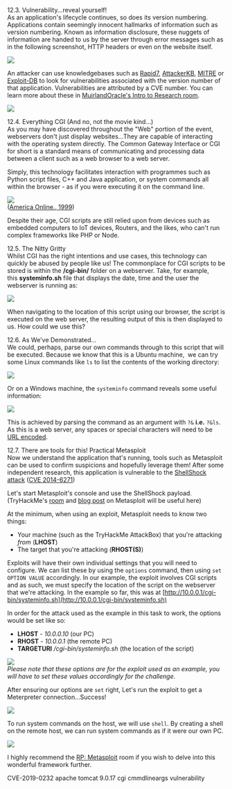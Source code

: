
  
12.3. Vulnerability...reveal yourself!  
As an application's lifecycle continues, so does its version numbering. Applications contain seemingly innocent hallmarks of information such as version numbering. Known as information disclosure, these nuggets of information are handed to us by the server through error messages such as in the following screenshot, HTTP headers or even on the website itself.

![](https://assets.tryhackme.com/additional/cmn-aoc2020/day-13/img1.png)

An attacker can use knowledgebases such as [Rapid7](http://rapid7.com/), [AttackerKB](https://attackerkb.com/), [MITRE](https://cve.mitre.org/cve/) or [Exploit-DB](http://exploit-db.com/) to look for vulnerabilities associated with the version number of that application. Vulnerabilities are attributed by a CVE number. You can learn more about these in [MuirlandOracle's Intro to Research room](https://tryhackme.com/room/introtoresearch).

![](https://assets.tryhackme.com/additional/cmn-aoc2020/day-13/img2.png)  
  
12.4. Everything CGI (And no, not the movie kind...)  
As you may have discovered throughout the "Web" portion of the event, webservers don't just display websites...They are capable of interacting with the operating system directly. The Common Gateway Interface or CGI for short is a standard means of communicating and processing data between a client such as a web browser to a web server.  

Simply, this technology facilitates interaction with programmes such as Python script files, C++ and Java application, or system commands all within the browser - as if you were executing it on the command line.

![](https://www.tcl.tk/man/aolserver3.0/cgi.gif)  
([America Online., 1999](https://www.tcl.tk/man/aolserver3.0/cgi-ch1.htm))

Despite their age, CGI scripts are still relied upon from devices such as embedded computers to IoT devices, Routers, and the likes, who can't run complex frameworks like PHP or Node.

  

12.5. The Nitty Gritty  
Whilst CGI has the right intentions and use cases, this technology can quickly be abused by people like us! The commonplace for CGI scripts to be stored is within the **/cgi-bin/** folder on a webserver. Take, for example, this **systeminfo.sh** file that displays the date, time and the user the webserver is running as:

![](https://assets.tryhackme.com/additional/cmn-aoc2020/day-13/img3.png)

When navigating to the location of this script using our browser, the script is executed on the web server, the resulting output of this is then displayed to us. How could we use this?

12.6. As We've Demonstrated...  
We could, perhaps, parse our own commands through to this script that will be executed. Because we know that this is a Ubuntu machine,  we can try some Linux commands like `ls` to list the contents of the working directory:

![](https://assets.tryhackme.com/additional/cmn-aoc2020/day-13/img4.png)  

Or on a Windows machine, the `systeminfo` command reveals some useful information:

![](https://assets.tryhackme.com/additional/cmn-aoc2020/day-13/img5.png)

This is achieved by parsing the command as an argument with `?&` **i.e.** `?&ls`. As this is a web server, any spaces or special characters will need to be [URL encoded](https://www.techopedia.com/definition/10346/url-encoding).

12.7. There are tools for this! Practical Metasploit  
Now we understand the application that's running, tools such as Metasploit can be used to confirm suspicions and hopefully leverage them! After some independent research, this application is vulnerable to the [ShellShock attack](https://securityintelligence.com/articles/shellshock-vulnerability-in-depth/) ([CVE 2014-6271](https://nvd.nist.gov/vuln/detail/CVE-2014-6271))

Let's start Metasploit's console and use the ShellShock payload. (TryHackMe's [room](https://tryhackme.com/room/rpmetasploit) and [blog post](https://blog.tryhackme.com/metasploit/) on Metasploit will be useful here)

At the minimum, when using an exploit, Metasploit needs to know two things:

- Your machine (such as the TryHackMe AttackBox) that you're attacking _from_ (**LHOST**)
- The target that you're attacking (**RHOST(S)**)

Exploits will have their own individual settings that you will need to configure. We can list these by using the `options` command, then using `set OPTION VALUE` accordingly. In our example, the exploit involves CGI scripts and as such, we must specify the location of the script on the webserver that we're attacking. In the example so far, this was at [http://10.0.0.1/cgi-bin/systeminfo.sh](http://10.0.0.1/cgi-bin/systeminfo.sh)

In order for the attack used as the example in this task to work, the options would be set like so:

- **LHOST** - _10.0.0.10_ (our PC)
- **RHOST** - _10.0.0.1_ (the remote PC)
- **TARGETURI** _/cgi-bin/systeminfo.sh_ (the location of the script)

![](https://assets.tryhackme.com/additional/cmn-aoc2020/day-13/options.png)  
_Please note that these options are for the exploit used as an example, you will have to set these values accordingly for the challenge._

After ensuring our options are `set` right, Let's run the exploit to get a Meterpreter connection...Success!

![](https://assets.tryhackme.com/additional/cmn-aoc2020/day-13/img6.png)

To run system commands on the host, we will use `shell`. By creating a shell on the remote host, we can run system commands as if it were our own PC.

![](https://assets.tryhackme.com/additional/cmn-aoc2020/day-13/img7.png)

I highly recommend the [RP: Metasploit](https://tryhackme.com/room/rpmetasploit) room if you wish to delve into this wonderful framework further.

CVE-2019-0232 apache tomcat 9.0.17 cgi cmmdlineargs vulnerability

